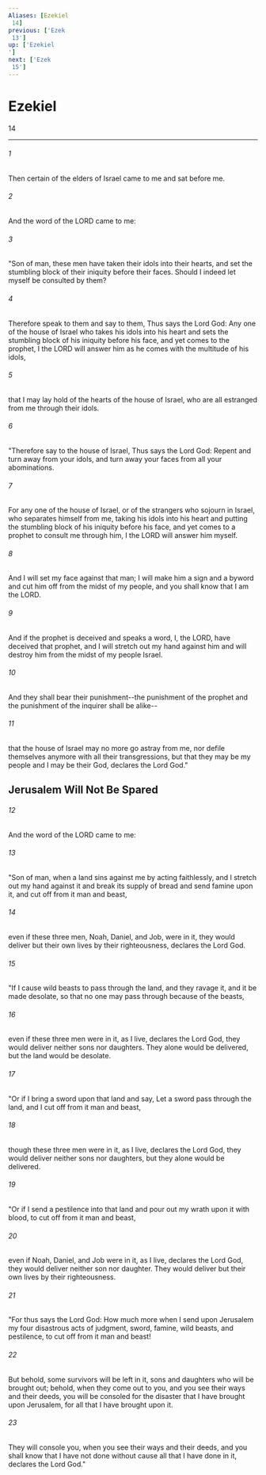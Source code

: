 ```yaml
---
Aliases: [Ezekiel 14]
previous: ['Ezek 13']
up: ['Ezekiel']
next: ['Ezek 15']
---
```

# Ezekiel 14

***
 

###### 1 
Then certain of the elders of Israel came to me and sat before me.  

###### 2 
And the word of the LORD came to me:  

###### 3 
"Son of man, these men have taken their idols into their hearts, and set the stumbling block of their iniquity before their faces. Should I indeed let myself be consulted by them?  

###### 4 
Therefore speak to them and say to them, Thus says the Lord God: Any one of the house of Israel who takes his idols into his heart and sets the stumbling block of his iniquity before his face, and yet comes to the prophet, I the LORD will answer him as he comes with the multitude of his idols,  

###### 5 
that I may lay hold of the hearts of the house of Israel, who are all estranged from me through their idols.  

###### 6 
"Therefore say to the house of Israel, Thus says the Lord God: Repent and turn away from your idols, and turn away your faces from all your abominations.  

###### 7 
For any one of the house of Israel, or of the strangers who sojourn in Israel, who separates himself from me, taking his idols into his heart and putting the stumbling block of his iniquity before his face, and yet comes to a prophet to consult me through him, I the LORD will answer him myself.  

###### 8 
And I will set my face against that man; I will make him a sign and a byword and cut him off from the midst of my people, and you shall know that I am the LORD.  

###### 9 
And if the prophet is deceived and speaks a word, I, the LORD, have deceived that prophet, and I will stretch out my hand against him and will destroy him from the midst of my people Israel.  

###### 10 
And they shall bear their punishment--the punishment of the prophet and the punishment of the inquirer shall be alike--  

###### 11 
that the house of Israel may no more go astray from me, nor defile themselves anymore with all their transgressions, but that they may be my people and I may be their God, declares the Lord God."  ## Jerusalem Will Not Be Spared  

###### 12 
And the word of the LORD came to me:  

###### 13 
"Son of man, when a land sins against me by acting faithlessly, and I stretch out my hand against it and break its supply of bread and send famine upon it, and cut off from it man and beast,  

###### 14 
even if these three men, Noah, Daniel, and Job, were in it, they would deliver but their own lives by their righteousness, declares the Lord God.  

###### 15 
"If I cause wild beasts to pass through the land, and they ravage it, and it be made desolate, so that no one may pass through because of the beasts,  

###### 16 
even if these three men were in it, as I live, declares the Lord God, they would deliver neither sons nor daughters. They alone would be delivered, but the land would be desolate.  

###### 17 
"Or if I bring a sword upon that land and say, Let a sword pass through the land, and I cut off from it man and beast,  

###### 18 
though these three men were in it, as I live, declares the Lord God, they would deliver neither sons nor daughters, but they alone would be delivered.  

###### 19 
"Or if I send a pestilence into that land and pour out my wrath upon it with blood, to cut off from it man and beast,  

###### 20 
even if Noah, Daniel, and Job were in it, as I live, declares the Lord God, they would deliver neither son nor daughter. They would deliver but their own lives by their righteousness.  

###### 21 
"For thus says the Lord God: How much more when I send upon Jerusalem my four disastrous acts of judgment, sword, famine, wild beasts, and pestilence, to cut off from it man and beast!  

###### 22 
But behold, some survivors will be left in it, sons and daughters who will be brought out; behold, when they come out to you, and you see their ways and their deeds, you will be consoled for the disaster that I have brought upon Jerusalem, for all that I have brought upon it.  

###### 23 
They will console you, when you see their ways and their deeds, and you shall know that I have not done without cause all that I have done in it, declares the Lord God."

